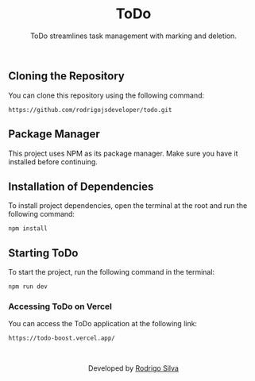 <div align="center">
<h1>
   ToDo
</h1>

<p>ToDo streamlines task management with marking and deletion.</p>
</div>
<br/>

## Cloning the Repository

You can clone this repository using the following command:

```
https://github.com/rodrigojsdeveloper/todo.git
```

## Package Manager

This project uses NPM as its package manager. Make sure you have it installed before continuing.

## Installation of Dependencies

To install project dependencies, open the terminal at the root and run the following command:

```
npm install
```

## Starting ToDo

To start the project, run the following command in the terminal:

```
npm run dev
```

### Accessing ToDo on Vercel

You can access the ToDo application at the following link:

```
https://todo-boost.vercel.app/
```

<br/>
<p align="center">Developed by <a href="https://www.linkedin.com/in/rodrigo-de-jesus-silva/">Rodrigo Silva</a>
</p>
